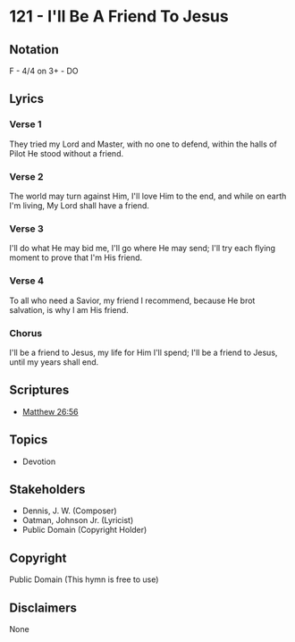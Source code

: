 # 121 - I'll Be A Friend To Jesus

## Notation

F - 4/4 on 3+ - DO

## Lyrics

### Verse 1

They tried my Lord and Master, with no one to defend, within the halls of Pilot He stood without a friend.

### Verse 2

The world may turn against Him, I'll love Him to the end, and while on earth I'm living, My Lord shall have a friend.

### Verse 3

I'll do what He may bid me, I'll go where He may send; I'll try each flying moment to prove that I'm His friend.

### Verse 4

To all who need a Savior, my friend I recommend, because He brot salvation, is why I am His friend.

### Chorus

I'll be a friend to Jesus, my life for Him I'll spend; I'll be a friend to Jesus, until my years shall end.


## Scriptures

- [Matthew 26:56](https://www.biblegateway.com/passage/?search=Matthew%2026%3A56)

## Topics

- Devotion

## Stakeholders

- Dennis, J. W. (Composer)
- Oatman, Johnson  Jr. (Lyricist)
- Public Domain (Copyright Holder)

## Copyright

Public Domain
(This hymn is free to use)

## Disclaimers

None

